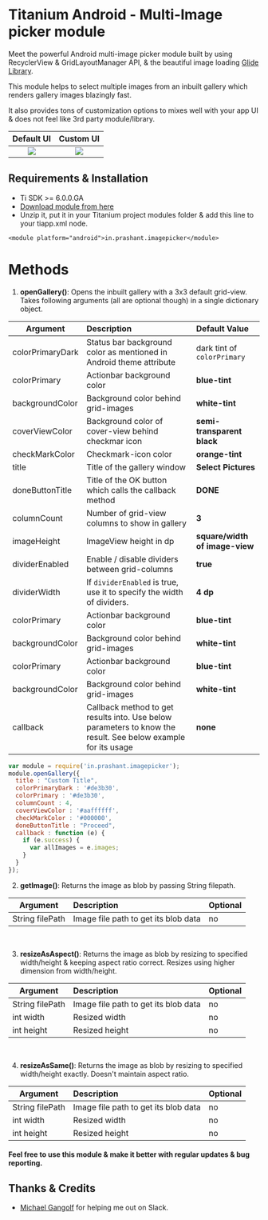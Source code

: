 # Titanium Android - Multi-Image picker module
Meet the powerful Android multi-image picker module built by using RecyclerView & GridLayoutManager API, & the beautiful image loading [Glide Library](https://github.com/bumptech/glide).

This module helps to select multiple images from an inbuilt gallery which renders gallery images blazingly fast.

It also provides tons of customization options to mixes well with your app UI & does not feel like 3rd party module/library.

| Default UI             |  Custom UI |
|:-------------------------:|:-------------------------:|
|  ![](https://github.com/prashantsaini1/titanium-android-imagepicker/blob/master/default.png)   |  ![](https://github.com/prashantsaini1/titanium-android-imagepicker/blob/master/custom.png)  |


## Requirements & Installation
* Ti SDK >= 6.0.0.GA
* [Download module from here](android/dist/in.prashant.imagepicker-android-1.0.0.zip)
* Unzip it, put it in your Titanium project modules folder & add this line to your tiapp.xml <modules> node.

```
<module platform="android">in.prashant.imagepicker</module>
```


# Methods
1. **openGallery()**: Opens the inbuilt gallery with a 3x3 default grid-view. Takes following arguments (all are optional though) in a single dictionary object.

| Argument        | Description           | Default Value  |
| -------------   |:--------------------- | :------------------------- |
| colorPrimaryDark| Status bar background color as mentioned in Android theme attribute | dark tint of `colorPrimary` |
| colorPrimary    |  Actionbar background color   | **blue-tint** |
| backgroundColor | Background color behind grid-images    | **white-tint** |
| coverViewColor    |  Background color of cover-view behind checkmar icon   | **semi-transparent black** |
| checkMarkColor | Checkmark-icon color    | **orange-tint** |
| title    |  Title of the gallery window   | **Select Pictures** |
| doneButtonTitle | Title of the OK button which calls the callback method    | **DONE** |
| columnCount    |  Number of grid-view columns to show in gallery   | **3** |
| imageHeight | ImageView height in dp    | **square/width of image-view** |
| dividerEnabled    |  Enable / disable dividers between grid-columns   | **true** |
| dividerWidth | If `dividerEnabled` is true, use it to specify the width of dividers.    | **4 dp** |
| colorPrimary    |  Actionbar background color   | **blue-tint** |
| backgroundColor | Background color behind grid-images    | **white-tint** |
| colorPrimary    |  Actionbar background color   | **blue-tint** |
| backgroundColor | Background color behind grid-images    | **white-tint** |
| callback | Callback method to get results into. Use below parameters to know the result. See below example for its usage    | **none** |

```javascript
var module = require('in.prashant.imagepicker');
module.openGallery({
  title : "Custom Title",
  colorPrimaryDark : '#de3b30',
  colorPrimary : '#de3b30',
  columnCount : 4,
  coverViewColor : '#aaffffff',
  checkMarkColor : '#000000',
  doneButtonTitle : "Proceed",
  callback : function (e) {
    if (e.success) {
      var allImages = e.images;
    }
  }
});
```


2. **getImage()**: Returns the image as blob by passing String filepath.

| Argument        | Description           | Optional  |
| -------------   |:--------------------- | :------------------------- |
| String filePath | Image file path to get its blob data | no |

</br>

3. **resizeAsAspect()**: Returns the image as blob by resizing to specified width/height & keeping aspect ratio correct. Resizes using higher dimension from width/height. 

| Argument        | Description           | Optional  |
| -------------   |:--------------------- | :------------------------- |
| String filePath | Image file path to get its blob data | no |
| int width    |  Resized width   | no |
| int height    |  Resized height   | no |

</br>

4. **resizeAsSame()**: Returns the image as blob by resizing to specified width/height exactly. Doesn't maintain aspect ratio.

| Argument        | Description           | Optional  |
| -------------   |:--------------------- | :------------------------- |
| String filePath | Image file path to get its blob data | no |
| int width    |  Resized width   | no |
| int height    |  Resized height   | no |

#### Feel free to use this module & make it better with regular updates & bug reporting.

## Thanks & Credits
* [Michael Gangolf](https://github.com/m1ga) for helping me out on Slack.
